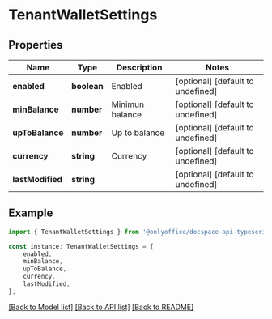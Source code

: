 # TenantWalletSettings


## Properties

Name | Type | Description | Notes
------------ | ------------- | ------------- | -------------
**enabled** | **boolean** | Enabled | [optional] [default to undefined]
**minBalance** | **number** | Minimun balance | [optional] [default to undefined]
**upToBalance** | **number** | Up to balance | [optional] [default to undefined]
**currency** | **string** | Currency | [optional] [default to undefined]
**lastModified** | **string** |  | [optional] [default to undefined]

## Example

```typescript
import { TenantWalletSettings } from '@onlyoffice/docspace-api-typescript';

const instance: TenantWalletSettings = {
    enabled,
    minBalance,
    upToBalance,
    currency,
    lastModified,
};
```

[[Back to Model list]](../README.md#documentation-for-models) [[Back to API list]](../README.md#documentation-for-api-endpoints) [[Back to README]](../README.md)
